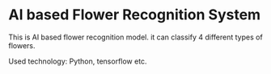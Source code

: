 # AI based Flower Recognition System

This is AI based flower recognition model. it can classify 4 different types of flowers.

Used technology: Python, tensorflow etc.
